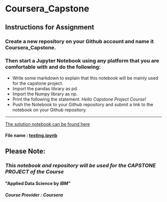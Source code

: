 # Coursera_Capstone

## Instructions for Assignment

### Create a new repository on your Github account and name it Coursera_Capstone. 
### Then start a Jupyter Notebook using any platform that you are comfortable with and do the following:

- Write some markdown to explain that this notebook will be mainly used for the capstone project.
- Import the pandas library as pd.
- Import the Numpy library as np.
- Print the following the statement: *Hello Capstone Project Course!*
- Push the Notebook to your Github repository and submit a link to the notebook on your Github repository.
---------------------------------------------------------------------------------------------------------------

[The solution notebook can be found here](https://github.com/MehaRima/Coursera_Capstone)
#### File name : [testing.ipynb](/ADS_Assignments/Week-1/testing.ipynb)

## Please Note:

### *This notebook and repository will be used for the CAPSTONE PROJECT of the Course*

#### "Applied Data Science by *IBM*"
##### Course Provider : *Coursera*



